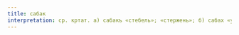 ```yaml
---
title: сабак
interpretation: ср. кртат. а) сабакъ «стебель»; «стержень»; б) сабах «утро; утром»; в) сабыкъ «предыдущий, предшествующий»; «прежний, прошлый, бывший»; «бывший, экс»
---
```

